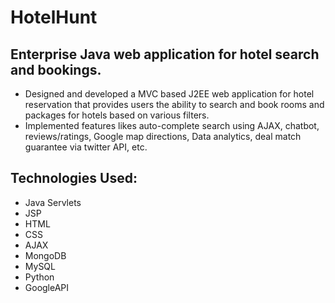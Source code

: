 # HotelHunt

## Enterprise Java web application for hotel search and bookings.

- Designed and developed a MVC based J2EE web application for hotel reservation that provides users the ability to search and book rooms and packages for hotels based on various filters.
- Implemented features likes auto-complete search using AJAX, chatbot, reviews/ratings, Google map directions, Data analytics, deal match guarantee via twitter API, etc.

## Technologies Used:

- Java Servlets
- JSP
- HTML
- CSS
- AJAX
- MongoDB
- MySQL
- Python
- GoogleAPI
